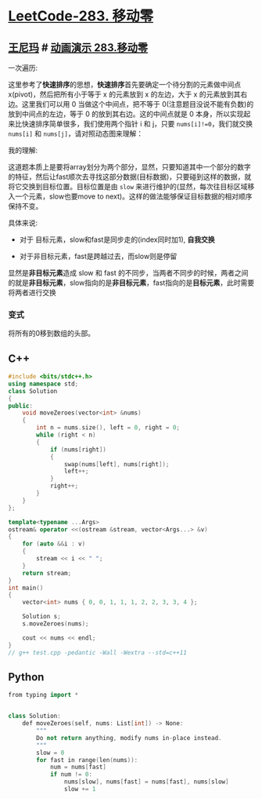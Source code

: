 # [LeetCode-283. 移动零](https://leetcode.cn/problems/move-zeroes/)

## [王尼玛](https://leetcode.cn/u/wang_ni_ma/) # [动画演示 283.移动零](https://leetcode.cn/problems/move-zeroes/solutions/90229/dong-hua-yan-shi-283yi-dong-ling-by-wang_ni_ma/) 

一次遍历:

这里参考了**快速排序**的思想，**快速排序**首先要确定一个待分割的元素做中间点 x(pivot)，然后把所有小于等于 x 的元素放到 x 的左边，大于 x 的元素放到其右边。这里我们可以用 0 当做这个中间点，把不等于 0(注意题目没说不能有负数)的放到中间点的左边，等于 0 的放到其右边。这的中间点就是 0 本身，所以实现起来比快速排序简单很多，我们使用两个指针 i 和 j，只要 `nums[i]!=0`，我们就交换 `nums[i]` 和 `nums[j]`，请对照动态图来理解：

我的理解:

这道题本质上是要将array划分为两个部分，显然，只要知道其中一个部分的数字的特征，然后让fast顺次去寻找这部分数据(目标数据)，只要碰到这样的数据，就将它交换到目标位置。目标位置是由 `slow` 来进行维护的(显然，每次往目标区域移入一个元素，slow也要move to next)。这样的做法能够保证目标数据的相对顺序保持不变。

具体来说:

- 对于    目标元素，slow和fast是同步走的(index同时加1), **自我交换**

- 对于非目标元素，fast是跨越过去，而slow则是停留

显然是**非目标元素**造成 slow 和 fast 的不同步，当两者不同步的时候，两者之间的就是**非目标元素**，slow指向的是**非目标元素**，fast指向的是**目标元素**，此时需要将两者进行交换

### 变式

将所有的0移到数组的头部。



## C++



```C++
#include <bits/stdc++.h>
using namespace std;
class Solution
{
public:
	void moveZeroes(vector<int> &nums)
	{
		int n = nums.size(), left = 0, right = 0;
		while (right < n)
		{
			if (nums[right])
			{
				swap(nums[left], nums[right]);
				left++;
			}
			right++;
		}
	}
};

template<typename ...Args>
ostream& operator <<(ostream &stream, vector<Args...> &v)
{
	for (auto &&i : v)
	{
		stream << i << " ";
	}
	return stream;
}
int main()
{
	vector<int> nums { 0, 0, 1, 1, 1, 2, 2, 3, 3, 4 };

	Solution s;
	s.moveZeroes(nums);

	cout << nums << endl;
}
// g++ test.cpp -pedantic -Wall -Wextra --std=c++11

```



## Python

```c++
from typing import *


class Solution:
    def moveZeroes(self, nums: List[int]) -> None:
        """
        Do not return anything, modify nums in-place instead.
        """
        slow = 0
        for fast in range(len(nums)):
            num = nums[fast]
            if num != 0:
                nums[slow], nums[fast] = nums[fast], nums[slow]
                slow += 1

```



